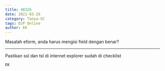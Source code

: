 ```yaml
---
title: 48326
date: 2021-03-26
category: Tanya-SC
tags: DJP Online
author: EK
---
```


Masalah eform, anda harus mengisi field dengan benar?

---

Pastikan ssl dan tsl di internet explorer sudah di checklist

`EK`
